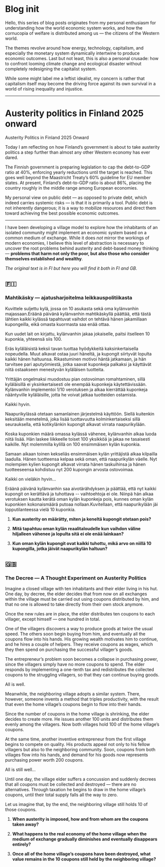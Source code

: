 # Blog init

Hello, this series of blog posts originates from my personal enthusiasm for understanding how the world economic system works, and how the cornucopia of welfare is distributed among us — the citizens of the Western world.

The themes revolve around how energy, technology, capitalism, and especially the monetary system dynamically intertwine to produce economic outcomes. Last but not least, this is also a personal crusade: how to confront looming climate change and ecological disaster without completely redesigning the capitalist system.

While some might label me a leftist idealist, my concern is rather that capitalism itself may become the driving force against its own survival in a world of rising inequality and injustice.

---

# Austerity politics in Finland 2025 onward

Austerity Politics in Finland 2025 Onward

Today I am reflecting on how Finland’s government is about to take austerity politics a step further than almost any other Western economy has ever dared.

The Finnish government is preparing legislation to cap the debt-to-GDP ratio at 40%, enforcing yearly reductions until the target is reached. This goes well beyond the Maastricht Treaty’s 60% guideline for EU member states. At present, Finland’s debt-to-GDP ratio is about 86%, placing the country roughly in the middle range among European economies.

My personal view on public debt — as opposed to private debt, which indeed carries systemic risks — is that it is primarily a tool. Public debt is not inherently dangerous; it is a way to mobilize resources and direct them toward achieving the best possible economic outcomes.

---

I have been developing a village model to explore how the inhabitants of an isolated community might implement an economic system based on a common medium of exchange. While it does *not* mirror the workings of modern economies, I believe this level of abstraction is necessary to uncover the root problems behind austerity and debt-based money thinking — **problems that harm not only the poor, but also those who consider themselves established and wealthy**.

*The original text is in FI but here you will find it both in FI and GB.*

## 🇫🇮

### Mahtikäsky — ajatusharjoitelma leikkauspolitiikasta

Kuvittele suljettu kylä, jossa on 10 asukasta sekä oma kylänvanhin majassaan.Eräänä päivänä kylänvanhin mahtikäskyllä päättää, että tästä lähtien kaikki kylässä tapahtuvat vaihdot on tehtävä hänen jakamillaan kupongeilla, eikä omasta kuormasta saa enää ottaa.

Kun uudet lait on kirjattu, kylänvanhin jakaa jokaiselle, paitsi itselleen 10 kuponkia, yhteensä siis 100.

Eräs kyläläisistä keksii tavan tuottaa hyödykkeitä kaksinkertaisella nopeudella. Muut alkavat ostaa juuri häneltä, ja kupongit siirtyvät lopulta kaikki hänen haltuunsa. Rikastuminen motivoi häntä jatkamaan, ja hän tarvitsee pari aputyömiestä, jotka saavat kuponkeja palkaksi ja käyttävät niitä ostaakseen menestyvän kyläläisen tuotteita.

Yrittäjän ongelmaksi muodostuu pian ostovoiman romahtaminen, sillä kyläläisillä ei yksinkertaisesti ole enempää kuponkeja käytettävissään. Kylänvanhin implementoi 1/10 verotuksen ja alkaa kierrättää kuponkeja nääntyville kyläläisille, jotta he voivat jatkaa tuotteiden ostamista.

Kaikki hyvin.

Naapurikylässä otetaan samanlainen järjestelmä käyttöön. Siellä kuitenkin keksitään menetelmä, joka lisää tuottavuutta kolminkertaiseksi sillä seurauksella, että kotikylänkin kupongit alkavat virrata naapurikylään.

Koska kuponkien määrä omassa kylässä vähenee, kylänvanhin alkaa luoda niitä lisää. Hän laskee liikkeelle toiset 100 yksikköä ja jakaa ne tasaisesti kaikille. Nyt molemmilla kylillä on 100 ensimmäisen kylän kuponkia.

Samaan aikaan toinen kekseliäs ensimmäisen kylän yrittäjistä alkaa kilpailla laadulla. Hänen tuotteensa kelpaa sekä oman, että naapurikylän väelle. Nyt molempien kylien kupongit alkavat virrata hänen taskuihinsa ja hänen tuotteeseensa kohdistuu nyt 200 kupongin arvosta ostovoimaa.

Kaikki on vieläkin hyvin...

Eräänä päivänä kylänvanhin saa aivotärähdyksen ja päättää, että nyt kaikki kupongit on kerättävä ja tuhottava -- vaihtoehtoja ei ole. Niinpä hän alkaa verotuksen kautta kerätä oman kylän kuponkeja pois, kunnes oman kylän kuponkien kokonaismäärä putoaa nollaan.Kuvitellaan, että naapurikylään jäi lopputilanteessa vielä 10 kuponkia.

1. **Kun austerity on määrätty, miten ja keneltä kupongit otetaan pois?**

2. **Mitä tapahtuu oman kylän reaalitaloudelle kun vaihdon väline hiljalleen vähenee ja lopulta sitä ei ole enää lainkaan?**

3. **Kun oman kylän kupongit ovat kaikki tuhottu, mikä arvo on niillä 10 kupongilla, jotka jäivät naapurikylän haltuun?**


## 🇬🇧


### The Decree — A Thought Experiment on Austerity Politics

Imagine a closed village with ten inhabitants and their elder living in his hut.
One day, by decree, the elder decides that from now on all exchanges within the village must be carried out using coupons distributed by him, and that no one is allowed to take directly from their own stock anymore.

Once the new rules are in place, the elder distributes ten coupons to each villager, except himself — one hundred in total.

One of the villagers discovers a way to produce goods at twice the usual speed. The others soon begin buying from him, and eventually all the coupons flow into his hands. His growing wealth motivates him to continue, and he hires a couple of helpers. They receive coupons as wages, which they then spend on purchasing the successful villager’s goods.

The entrepreneur’s problem soon becomes a collapse in purchasing power, since the villagers simply have no more coupons to spend. The elder responds by implementing a one-tenth tax and redistributes the collected coupons to the struggling villagers, so that they can continue buying goods.

All is well.

Meanwhile, the neighboring village adopts a similar system. There, however, someone invents a method that triples productivity, with the result that even the home village’s coupons begin to flow into their hands.

Since the number of coupons in the home village is shrinking, the elder decides to create more. He issues another 100 units and distributes them evenly among the villagers. Now both villages hold 100 of the home village’s coupons.

At the same time, another inventive entrepreneur from the first village begins to compete on quality. His products appeal not only to his fellow villagers but also to the neighboring community. Soon, coupons from both villages flow into his hands, and demand for his goods now represents purchasing power worth 200 coupons.

All is still well…

Until one day, the village elder suffers a concussion and suddenly decrees that all coupons must be collected and destroyed — there are no alternatives. Through taxation he begins to draw in the home village’s coupons, until their total supply falls all the way to zero.

Let us imagine that, by the end, the neighboring village still holds 10 of those coupons.

1. **When austerity is imposed, how and from whom are the coupons taken away?**

2. **What happens to the real economy of the home village when the medium of exchange gradually diminishes and eventually disappears entirely?**

3. **Once all of the home village’s coupons have been destroyed, what value remains in the 10 coupons still held by the neighboring village?**
